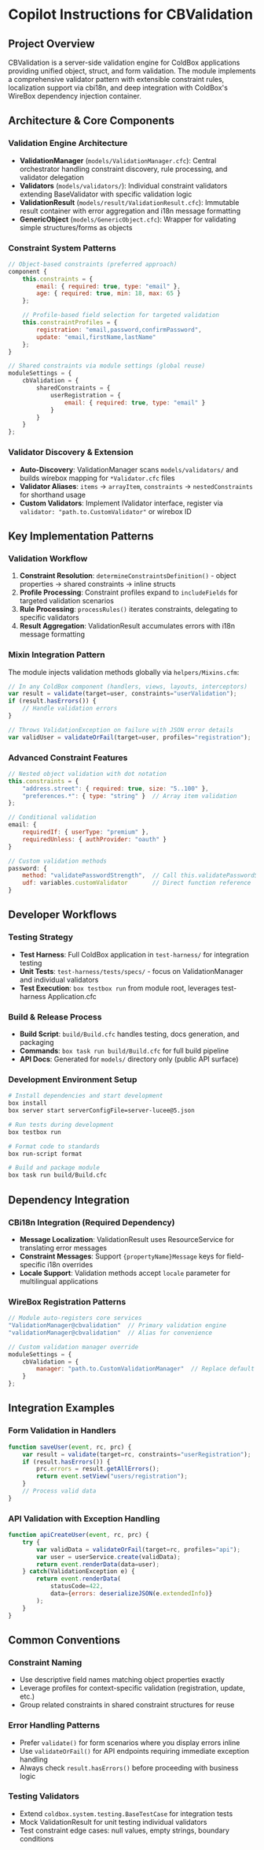 # Copilot Instructions for CBValidation

## Project Overview

CBValidation is a server-side validation engine for ColdBox applications providing unified object, struct, and form validation. The module implements a comprehensive validator pattern with extensible constraint rules, localization support via cbi18n, and deep integration with ColdBox's WireBox dependency injection container.

## Architecture & Core Components

### Validation Engine Architecture
- **ValidationManager** (`models/ValidationManager.cfc`): Central orchestrator handling constraint discovery, rule processing, and validator delegation
- **Validators** (`models/validators/`): Individual constraint validators extending BaseValidator with specific validation logic
- **ValidationResult** (`models/result/ValidationResult.cfc`): Immutable result container with error aggregation and i18n message formatting
- **GenericObject** (`models/GenericObject.cfc`): Wrapper for validating simple structures/forms as objects

### Constraint System Patterns
```javascript
// Object-based constraints (preferred approach)
component {
    this.constraints = {
        email: { required: true, type: "email" },
        age: { required: true, min: 18, max: 65 }
    };

    // Profile-based field selection for targeted validation
    this.constraintProfiles = {
        registration: "email,password,confirmPassword",
        update: "email,firstName,lastName"
    };
}

// Shared constraints via module settings (global reuse)
moduleSettings = {
    cbValidation = {
        sharedConstraints = {
            userRegistration = {
                email: { required: true, type: "email" }
            }
        }
    }
};
```

### Validator Discovery & Extension
- **Auto-Discovery**: ValidationManager scans `models/validators/` and builds wirebox mapping for `*Validator.cfc` files
- **Validator Aliases**: `items` → `arrayItem`, `constraints` → `nestedConstraints` for shorthand usage
- **Custom Validators**: Implement IValidator interface, register via `validator: "path.to.CustomValidator"` or wirebox ID

## Key Implementation Patterns

### Validation Workflow
1. **Constraint Resolution**: `determineConstraintsDefinition()` - object properties → shared constraints → inline structs
2. **Profile Processing**: Constraint profiles expand to `includeFields` for targeted validation scenarios
3. **Rule Processing**: `processRules()` iterates constraints, delegating to specific validators
4. **Result Aggregation**: ValidationResult accumulates errors with i18n message formatting

### Mixin Integration Pattern
The module injects validation methods globally via `helpers/Mixins.cfm`:
```javascript
// In any ColdBox component (handlers, views, layouts, interceptors)
var result = validate(target=user, constraints="userValidation");
if (result.hasErrors()) {
    // Handle validation errors
}

// Throws ValidationException on failure with JSON error details
var validUser = validateOrFail(target=user, profiles="registration");
```

### Advanced Constraint Features
```javascript
// Nested object validation with dot notation
this.constraints = {
    "address.street": { required: true, size: "5..100" },
    "preferences.*": { type: "string" }  // Array item validation
};

// Conditional validation
email: {
    requiredIf: { userType: "premium" },
    requiredUnless: { authProvider: "oauth" }
}

// Custom validation methods
password: {
    method: "validatePasswordStrength",  // Call this.validatePasswordStrength()
    udf: variables.customValidator       // Direct function reference
}
```

## Developer Workflows

### Testing Strategy
- **Test Harness**: Full ColdBox application in `test-harness/` for integration testing
- **Unit Tests**: `test-harness/tests/specs/` - focus on ValidationManager and individual validators
- **Test Execution**: `box testbox run` from module root, leverages test-harness Application.cfc

### Build & Release Process
- **Build Script**: `build/Build.cfc` handles testing, docs generation, and packaging
- **Commands**: `box task run build/Build.cfc` for full build pipeline
- **API Docs**: Generated for `models/` directory only (public API surface)

### Development Environment Setup
```bash
# Install dependencies and start development
box install
box server start serverConfigFile=server-lucee@5.json

# Run tests during development
box testbox run

# Format code to standards
box run-script format

# Build and package module
box task run build/Build.cfc
```

## Dependency Integration

### CBi18n Integration (Required Dependency)
- **Message Localization**: ValidationResult uses ResourceService for translating error messages
- **Constraint Messages**: Support `{propertyName}Message` keys for field-specific i18n overrides
- **Locale Support**: Validation methods accept `locale` parameter for multilingual applications

### WireBox Registration Patterns
```javascript
// Module auto-registers core services
"ValidationManager@cbvalidation"  // Primary validation engine
"validationManager@cbvalidation"  // Alias for convenience

// Custom validation manager override
moduleSettings = {
    cbValidation = {
        manager: "path.to.CustomValidationManager"  // Replace default engine
    }
};
```

## Integration Examples

### Form Validation in Handlers
```javascript
function saveUser(event, rc, prc) {
    var result = validate(target=rc, constraints="userRegistration");
    if (result.hasErrors()) {
        prc.errors = result.getAllErrors();
        return event.setView("users/registration");
    }
    // Process valid data
}
```

### API Validation with Exception Handling
```javascript
function apiCreateUser(event, rc, prc) {
    try {
        var validData = validateOrFail(target=rc, profiles="api");
        var user = userService.create(validData);
        return event.renderData(data=user);
    } catch(ValidationException e) {
        return event.renderData(
            statusCode=422,
            data={errors: deserializeJSON(e.extendedInfo)}
        );
    }
}
```

## Common Conventions

### Constraint Naming
- Use descriptive field names matching object properties exactly
- Leverage profiles for context-specific validation (registration, update, etc.)
- Group related constraints in shared constraint structures for reuse

### Error Handling Patterns
- Prefer `validate()` for form scenarios where you display errors inline
- Use `validateOrFail()` for API endpoints requiring immediate exception handling
- Always check `result.hasErrors()` before proceeding with business logic

### Testing Validators
- Extend `coldbox.system.testing.BaseTestCase` for integration tests
- Mock ValidationResult for unit testing individual validators
- Test constraint edge cases: null values, empty strings, boundary conditions